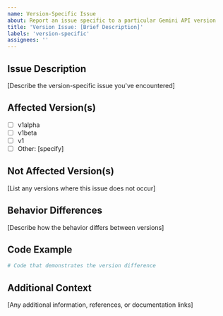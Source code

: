 ```yaml
---
name: Version-Specific Issue
about: Report an issue specific to a particular Gemini API version
title: 'Version Issue: [Brief Description]'
labels: 'version-specific'
assignees: ''
---
```


## Issue Description

[Describe the version-specific issue you've encountered]

## Affected Version(s)

- [ ] v1alpha
- [ ] v1beta
- [ ] v1
- [ ] Other: [specify]

## Not Affected Version(s)

[List any versions where this issue does not occur]

## Behavior Differences

[Describe how the behavior differs between versions]

## Code Example

```python
# Code that demonstrates the version difference
```

## Additional Context

[Any additional information, references, or documentation links]